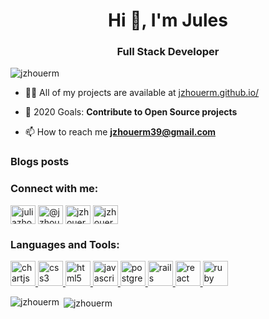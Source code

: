 <h1 align="center">Hi 👋, I'm Jules</h1>
<h3 align="center">Full Stack Developer</h3>

<p align="left"> <img src="https://komarev.com/ghpvc/?username=jzhouerm&label=Profile%20views&color=0e75b6&style=flat" alt="jzhouerm" /> </p>

- 👨‍💻 All of my projects are available at [jzhouerm.github.io/](jzhouerm.github.io/)

- 🥅 2020 Goals: **Contribute to Open Source projects**

- 📫 How to reach me **jzhouerm39@gmail.com**

### Blogs posts
<!-- BLOG-POST-LIST:START -->
<!-- BLOG-POST-LIST:END -->

<h3 align="left">Connect with me:</h3>
<p align="left">
<a href="https://linkedin.com/in/juliazhou39" target="blank"><img align="center" src="https://cdn.jsdelivr.net/npm/simple-icons@3.0.1/icons/linkedin.svg" alt="juliazhou39" height="30" width="40" /></a>
<a href="https://medium.com/@jzhouerm39" target="blank"><img align="center" src="https://cdn.jsdelivr.net/npm/simple-icons@3.0.1/icons/medium.svg" alt="@jzhouerm39" height="30" width="40" /></a>
<a href="https://www.hackerrank.com/jzhouerm39" target="blank"><img align="center" src="https://cdn.jsdelivr.net/npm/simple-icons@3.0.1/icons/hackerrank.svg" alt="jzhouerm39" height="30" width="40" /></a>
<a href="https://www.leetcode.com/jzhouerm39" target="blank"><img align="center" src="https://cdn.jsdelivr.net/npm/simple-icons@3.0.1/icons/leetcode.svg" alt="jzhouerm39" height="30" width="40" /></a>
</p>

<h3 align="left">Languages and Tools:</h3>
<p align="left"> <a href="https://www.chartjs.org" target="_blank"> <img src="https://www.chartjs.org/media/logo-title.svg" alt="chartjs" width="40" height="40"/> </a> <a href="https://www.w3schools.com/css/" target="_blank"> <img src="https://devicons.github.io/devicon/devicon.git/icons/css3/css3-original-wordmark.svg" alt="css3" width="40" height="40"/> </a> <a href="https://www.w3.org/html/" target="_blank"> <img src="https://devicons.github.io/devicon/devicon.git/icons/html5/html5-original-wordmark.svg" alt="html5" width="40" height="40"/> </a> <a href="https://developer.mozilla.org/en-US/docs/Web/JavaScript" target="_blank"> <img src="https://devicons.github.io/devicon/devicon.git/icons/javascript/javascript-original.svg" alt="javascript" width="40" height="40"/> </a> <a href="https://www.postgresql.org" target="_blank"> <img src="https://devicons.github.io/devicon/devicon.git/icons/postgresql/postgresql-original-wordmark.svg" alt="postgresql" width="40" height="40"/> </a> <a href="https://rubyonrails.org" target="_blank"> <img src="https://devicons.github.io/devicon/devicon.git/icons/rails/rails-original-wordmark.svg" alt="rails" width="40" height="40"/> </a> <a href="https://reactjs.org/" target="_blank"> <img src="https://devicons.github.io/devicon/devicon.git/icons/react/react-original-wordmark.svg" alt="react" width="40" height="40"/> </a> <a href="https://www.ruby-lang.org/en/" target="_blank"> <img src="https://devicons.github.io/devicon/devicon.git/icons/ruby/ruby-original-wordmark.svg" alt="ruby" width="40" height="40"/> </a> </p>

<p><img align="left" src="https://github-readme-stats.vercel.app/api/top-langs?username=jzhouerm&show_icons=true&locale=en&layout=compact" alt="jzhouerm" /></p>

<p>&nbsp;<img align="center" src="https://github-readme-stats.vercel.app/api?username=jzhouerm&show_icons=true&locale=en" alt="jzhouerm" /></p>
